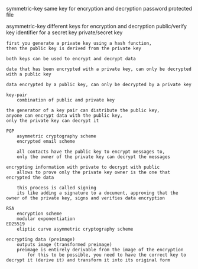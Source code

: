 symmetric-key 
    same key for encryption and decryption
    password protected file

asymmetric-key 
    different keys for encryption and decryption
    public/verify key
        identifier for a secret key
    private/secret key

    first you generate a private key using a hash function,
    then the public key is derived from the private key

    both keys can be used to encrypt and decrypt data

    data that has been encrypted with a private key, can only be decrypted with a public key

    data encrypted by a public key, can only be decrypted by a private key

    key-pair
        combination of public and private key
    
    the generator of a key pair can distribute the public key,
    anyone can encrypt data with the public key,
    only the private key can decrypt it

    PGP 
        asymmetric cryptography scheme
        encrypted email scheme

        all contacts have the public key to encrypt messages to,
        only the owner of the private key can decrypt the messages

    encrypting information with private to decrypt with public
        allows to prove only the private key owner is the one that encrypted the data

        this process is called signing
        its like adding a signature to a document, approving that the owner of the private key, signs and verifies data encryption

    RSA 
        encryption scheme
        modular exponentiation
    ED25519 
        eliptic curve asymmetric cryptography scheme

    encrypting data (preimage)
        outputs image (transformed preimage)
        preimage is entirely derivable from the image of the encryption
            for this to be possible, you need to have the correct key to decrypt it (derive it) and transform it into its original form
        


    





